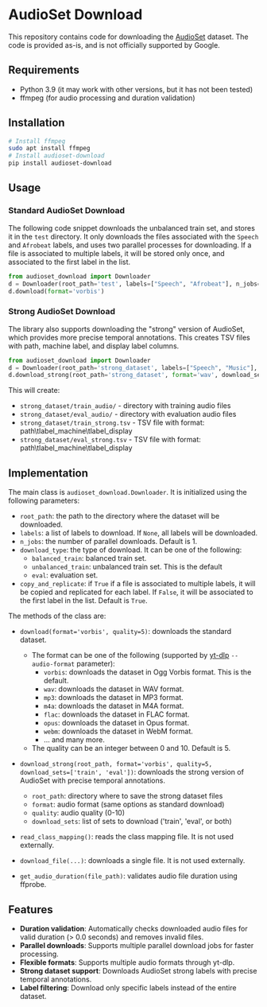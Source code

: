 # AudioSet Download

This repository contains code for downloading the [AudioSet](https://research.google.com/audioset/) dataset.
The code is provided as-is, and is not officially supported by Google.

## Requirements

* Python 3.9 (it may work with other versions, but it has not been tested)
* ffmpeg (for audio processing and duration validation)

## Installation

```bash
# Install ffmpeg
sudo apt install ffmpeg
# Install audioset-download
pip install audioset-download
```

## Usage

### Standard AudioSet Download

The following code snippet downloads the unbalanced train set, and stores it in the `test` directory.
It only downloads the files associated with the `Speech` and `Afrobeat` labels, and uses two parallel processes for downloading.
If a file is associated to multiple labels, it will be stored only once, and associated to the first label in the list.

```python
from audioset_download import Downloader
d = Downloader(root_path='test', labels=["Speech", "Afrobeat"], n_jobs=2, download_type='unbalanced_train', copy_and_replicate=False)
d.download(format='vorbis')
```

### Strong AudioSet Download

The library also supports downloading the "strong" version of AudioSet, which provides more precise temporal annotations. This creates TSV files with path, machine label, and display label columns.

```python
from audioset_download import Downloader
d = Downloader(root_path='strong_dataset', labels=["Speech", "Music"], n_jobs=2)
d.download_strong(root_path='strong_dataset', format='wav', download_sets=['train', 'eval'])
```

This will create:
- `strong_dataset/train_audio/` - directory with training audio files
- `strong_dataset/eval_audio/` - directory with evaluation audio files  
- `strong_dataset/train_strong.tsv` - TSV file with format: path\tlabel_machine\tlabel_display
- `strong_dataset/eval_strong.tsv` - TSV file with format: path\tlabel_machine\tlabel_display

## Implementation

The main class is `audioset_download.Downloader`. It is initialized using the following parameters:
* `root_path`: the path to the directory where the dataset will be downloaded.
* `labels`: a list of labels to download. If `None`, all labels will be downloaded.
* `n_jobs`: the number of parallel downloads. Default is 1.
* `download_type`: the type of download. It can be one of the following:
  * `balanced_train`: balanced train set.
  * `unbalanced_train`: unbalanced train set. This is the default
  * `eval`: evaluation set.
* `copy_and_replicate`: if `True` if a file is associated to multiple labels, it will be copied and replicated for each label. If `False`, it will be associated to the first label in the list. Default is `True`.

The methods of the class are:
* `download(format='vorbis', quality=5)`: downloads the standard dataset. 
  * The format can be one of the following (supported by [yt-dlp](https://github.com/yt-dlp/yt-dlp#post-processing-options) `--audio-format` parameter):
    * `vorbis`: downloads the dataset in Ogg Vorbis format. This is the default.
    * `wav`: downloads the dataset in WAV format.
    * `mp3`: downloads the dataset in MP3 format.
    * `m4a`: downloads the dataset in M4A format.
    * `flac`: downloads the dataset in FLAC format.
    * `opus`: downloads the dataset in Opus format.
    * `webm`: downloads the dataset in WebM format.
    * ... and many more.
  * The quality can be an integer between 0 and 10. Default is 5.
  
* `download_strong(root_path, format='vorbis', quality=5, download_sets=['train', 'eval'])`: downloads the strong version of AudioSet with precise temporal annotations.
  * `root_path`: directory where to save the strong dataset files
  * `format`: audio format (same options as standard download)
  * `quality`: audio quality (0-10)
  * `download_sets`: list of sets to download ('train', 'eval', or both)

* `read_class_mapping()`: reads the class mapping file. It is not used externally.
* `download_file(...)`: downloads a single file. It is not used externally.
* `get_audio_duration(file_path)`: validates audio file duration using ffprobe.

## Features

* **Duration validation**: Automatically checks downloaded audio files for valid duration (> 0.0 seconds) and removes invalid files.
* **Parallel downloads**: Supports multiple parallel download jobs for faster processing.
* **Flexible formats**: Supports multiple audio formats through yt-dlp.
* **Strong dataset support**: Downloads AudioSet strong labels with precise temporal annotations.
* **Label filtering**: Download only specific labels instead of the entire dataset.